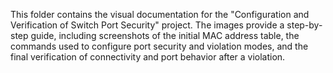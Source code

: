 This folder contains the visual documentation for the "Configuration and Verification of Switch Port Security" project. The images provide a step-by-step guide, including screenshots of the initial MAC address table, the commands used to configure port security and violation modes, and the final verification of connectivity and port behavior after a violation.
